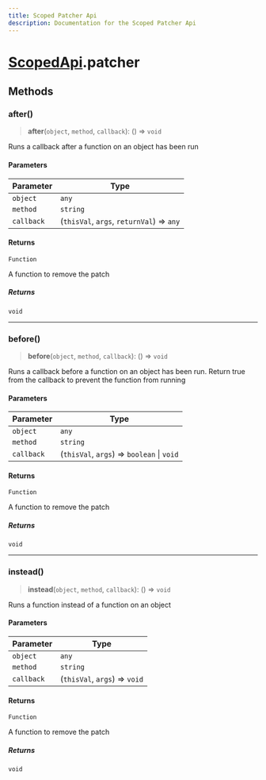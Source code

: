 ```yaml
---
title: Scoped Patcher Api
description: Documentation for the Scoped Patcher Api
---
```

# [ScopedApi](../scopedapi).patcher

## Methods

### after()

> **after**(`object`, `method`, `callback`): () => `void`

Runs a callback after a function on an object has been run

#### Parameters

| Parameter | Type |
| ------ | ------ |
| `object` | `any` |
| `method` | `string` |
| `callback` | (`thisVal`, `args`, `returnVal`) => `any` |

#### Returns

`Function`

A function to remove the patch

##### Returns

`void`

***

### before()

> **before**(`object`, `method`, `callback`): () => `void`

Runs a callback before a function on an object has been run.
Return true from the callback to prevent the function from running

#### Parameters

| Parameter | Type |
| ------ | ------ |
| `object` | `any` |
| `method` | `string` |
| `callback` | (`thisVal`, `args`) => `boolean` \| `void` |

#### Returns

`Function`

A function to remove the patch

##### Returns

`void`

***

### instead()

> **instead**(`object`, `method`, `callback`): () => `void`

Runs a function instead of a function on an object

#### Parameters

| Parameter | Type |
| ------ | ------ |
| `object` | `any` |
| `method` | `string` |
| `callback` | (`thisVal`, `args`) => `void` |

#### Returns

`Function`

A function to remove the patch

##### Returns

`void`
